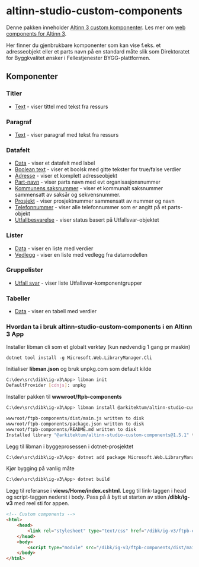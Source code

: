 # altinn-studio-custom-components

Denne pakken inneholder [Altinn 3 custom komponenter](https://docs.altinn.studio/nb/altinn-studio/reference/ux/components/custom/). Les mer om [web components for Altinn 3](https://github.com/Altinn/altinn-studio/issues/8681).

Her finner du gjenbrukbare komponenter som kan vise f.eks. et adresseobjekt eller et parts navn på en standard måte slik som Direktoratet for Byggkvalitet ønsker i Fellestjenester BYGG-plattformen.

## Komponenter

### Titler

- [Text](src/components/data-components/custom-header-text/) - viser tittel med tekst fra ressurs

### Paragraf

- [Text](src/components/data-components/custom-paragraph-text/) - viser paragraf med tekst fra ressurs

### Datafelt

- [Data](src/components/data-components/custom-field-data/) - viser et datafelt med label
- [Boolean text](src/components/data-components/custom-field-boolean-text/) - viser et boolsk med gitte tekster for true/false verdier
- [Adresse](src/components/data-components/custom-field-adresse/) - viser et komplett adresseobjekt
- [Part-navn](src/components/data-components/custom-field-part-navn/) - viser parts navn med evt organisasjonsnummer
- [Kommunens saksnummer](src/components/data-components/custom-field-kommunens-saksnummer/) - viser et kommunalt saksnummer sammensatt av saksår og sekvensnummer.
- [Prosjekt](src/components/data-components/custom-field-prosjekt/) - viser prosjektnummer sammensatt av nummer og navn
- [Telefonnummer](src/components/data-components/custom-field-telefonnummer/) - viser alle telefonnummer som er angitt på et parts-objekt
- [Utfallbesvarelse](src/components/data-components/custom-field-utfall-svar-status/) - viser status basert på Utfallsvar-objektet

### Lister

- [Data](src/components/data-components/custom-list-data/) - viser en liste med verdier
- [Vedlegg](src/components/data-components/custom-list-vedlegg/) - viser en liste med vedlegg fra datamodellen

### Gruppelister

- [Utfall svar](src/components/data-components/custom-grouplist-utfall-svar-type/) - viser liste Utfallsvar-komponentgrupper

### Tabeller

- [Data](src/components/data-components/custom-table-data/) - viser en tabell med verdier

### Hvordan ta i bruk altinn-studio-custom-components i en Altinn 3 App

Installer libman cli som et globalt verktøy (kun nødvendig 1 gang pr maskin)

`dotnet tool install -g Microsoft.Web.LibraryManager.Cli`

Initialiser **libman.json** og bruk unpkg.com som default kilde

```bash
C:\dev\src\dibk\ig-v3\App> libman init
DefaultProvider [cdnjs]: unpkg
```

Installer pakken til **wwwroot/ftpb-components**

```bash
C:\dev\src\dibk\ig-v3\App> libman install @arkitektum/altinn-studio-custom-components@1.5.1 -d wwwroot/ftpb-components

wwwroot/ftpb-components/dist/main.js written to disk
wwwroot/ftpb-components/package.json written to disk
wwwroot/ftpb-components/README.md written to disk
Installed library "@arkitektum/altinn-studio-custom-components@1.5.1" to "wwwroot/ftpb-components"
```

Legg til libman i byggeprosessen i dotnet-prosjektet

```bash
C:\dev\src\dibk\ig-v3\App> dotnet add package Microsoft.Web.LibraryManager.Build
```

Kjør bygging på vanlig måte

```bash
C:\dev\src\dibk\ig-v3\App> dotnet build
```

Legg til referanse i **views/Home/index.cshtml**. Legg til link-taggen i head og script-taggen nederst i body. Pass på å bytt ut starten av stien **/dibk/ig-v3** med reel sti for appen.

```html
<!-- Custom components -->
<html>
    <head>
        <link rel="stylesheet" type="text/css" href="/dibk/ig-v3/ftpb-components/dist/main.css" />
    </head>
    <body>
        <script type="module" src="/dibk/ig-v3/ftpb-components/dist/main.js"></script>
    </body>
</html>
```
